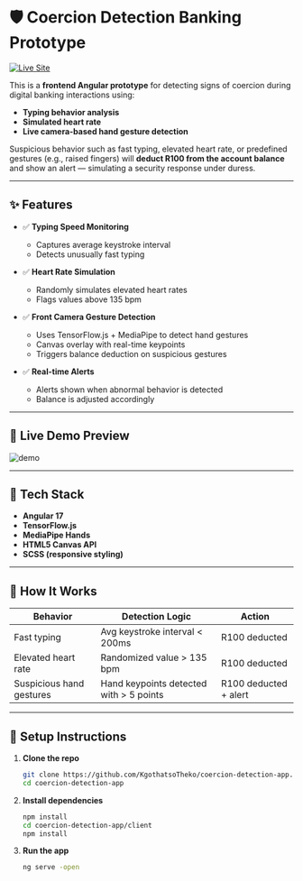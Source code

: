 # 🛡️ Coercion Detection Banking Prototype

[![Live Site](https://img.shields.io/badge/Live%20Site-kgothatsotheko.web.app-blue?style=for-the-badge)](https://coercion-app.web.app/)

This is a **frontend Angular prototype** for detecting signs of coercion during digital banking interactions using:

- **Typing behavior analysis**
- **Simulated heart rate**
- **Live camera-based hand gesture detection**

Suspicious behavior such as fast typing, elevated heart rate, or predefined gestures (e.g., raised fingers) will **deduct R100 from the account balance** and show an alert — simulating a security response under duress.

---

## ✨ Features

- ✅ **Typing Speed Monitoring**
  - Captures average keystroke interval
  - Detects unusually fast typing

- ✅ **Heart Rate Simulation**
  - Randomly simulates elevated heart rates
  - Flags values above 135 bpm

- ✅ **Front Camera Gesture Detection**
  - Uses TensorFlow.js + MediaPipe to detect hand gestures
  - Canvas overlay with real-time keypoints
  - Triggers balance deduction on suspicious gestures

- ✅ **Real-time Alerts**
  - Alerts shown when abnormal behavior is detected
  - Balance is adjusted accordingly

---

## 📸 Live Demo Preview

![demo](https://github.com/user-attachments/assets/0826d774-23a0-439d-9882-661c8c58d52e)

---

## 🧱 Tech Stack

- **Angular 17**
- **TensorFlow.js**
- **MediaPipe Hands**
- **HTML5 Canvas API**
- **SCSS (responsive styling)**

---

## 🧪 How It Works

| Behavior                  | Detection Logic                               | Action                          |
|---------------------------|-----------------------------------------------|---------------------------------|
| Fast typing               | Avg keystroke interval < 200ms                | R100 deducted                   |
| Elevated heart rate       | Randomized value > 135 bpm                    | R100 deducted                   |
| Suspicious hand gestures  | Hand keypoints detected with > 5 points       | R100 deducted + alert           |

---

## 🚀 Setup Instructions

1. **Clone the repo**
   ```bash
   git clone https://github.com/KgothatsoTheko/coercion-detection-app.git
   cd coercion-detection-app

2. **Install dependencies**
    ```bash
    npm install
    cd coercion-detection-app/client
    npm install

3. **Run the app**
   ```bash
   ng serve -open  
